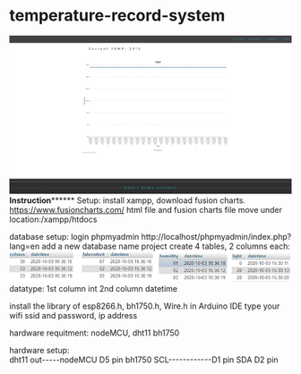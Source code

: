 # temperature-record-system
![image](https://github.com/pcliu624/temperature-record-system/blob/main/TEMPSYS.png)
                       ******************************Instruction************************************
 Setup: 
  install xampp, 
  download fusion charts. https://www.fusioncharts.com/
  html file and fusion charts file move under location:/xampp/htdocs
      
 database setup:
  login phpmyadmin http://localhost/phpmyadmin/index.php?lang=en
  add a new database name project
  create 4 tables, 2 columns each:
  ![image](https://github.com/pcliu624/temperature-record-system/blob/main/celdb.png)
  datatype:
  1st column int
  2nd column datetime
                    
 install the library of esp8266.h, bh1750.h, Wire.h in Arduino IDE
 type your wifi ssid and password, ip address
                    
 hardware requitment: nodeMCU, dht11 bh1750

 hardware setup:     
  dht11 out-----nodeMCU D5 pin
  bh1750 SCL------------D1 pin
  SDA            D2 pin
